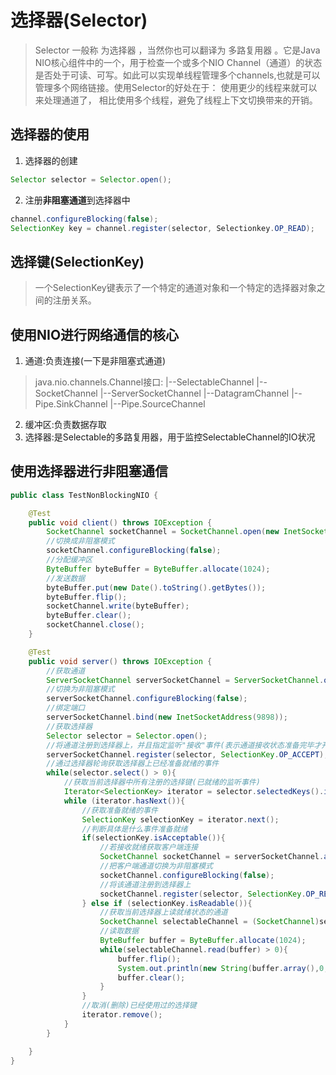 # 选择器(Selector)

> Selector 一般称 为选择器 ，当然你也可以翻译为 多路复用器 。它是Java NIO核心组件中的一个，用于检查一个或多个NIO Channel（通道）的状态是否处于可读、可写。如此可以实现单线程管理多个channels,也就是可以管理多个网络链接。使用Selector的好处在于： 使用更少的线程来就可以来处理通道了， 相比使用多个线程，避免了线程上下文切换带来的开销。

## 选择器的使用

1. 选择器的创建

~~~java
Selector selector = Selector.open();
~~~

2. 注册**非阻塞通道**到选择器中

~~~java
channel.configureBlocking(false);
SelectionKey key = channel.register(selector, Selectionkey.OP_READ);
~~~

## 选择键(SelectionKey)

> 一个SelectionKey键表示了一个特定的通道对象和一个特定的选择器对象之间的注册关系。

## 使用NIO进行网络通信的核心

1. 通道:负责连接(一下是非阻塞式通道)

>java.nio.channels.Channel接口:
>          |--SelectableChannel
>              |--SocketChannel
>              |--ServerSocketChannel
>              |--DatagramChannel
>              |--Pipe.SinkChannel
>              |--Pipe.SourceChannel

2. 缓冲区:负责数据存取
3. 选择器:是Selectable的多路复用器，用于监控SelectableChannel的IO状况

## 使用选择器进行非阻塞通信

~~~java
public class TestNonBlockingNIO {

    @Test
    public void client() throws IOException {
        SocketChannel socketChannel = SocketChannel.open(new InetSocketAddress("127.0.0.1", 9898));
        //切换成非阻塞模式
        socketChannel.configureBlocking(false);
        //分配缓冲区
        ByteBuffer byteBuffer = ByteBuffer.allocate(1024);
        //发送数据
        byteBuffer.put(new Date().toString().getBytes());
        byteBuffer.flip();
        socketChannel.write(byteBuffer);
        byteBuffer.clear();
        socketChannel.close();
    }

    @Test
    public void server() throws IOException {
        //获取通道
        ServerSocketChannel serverSocketChannel = ServerSocketChannel.open();
        //切换为非阻塞模式
        serverSocketChannel.configureBlocking(false);
        //绑定端口
        serverSocketChannel.bind(new InetSocketAddress(9898));
        //获取选择器
        Selector selector = Selector.open();
        //将通道注册到选择器上，并且指定监听"接收"事件(表示通道接收状态准备完毕才开始接下来的任务)
        serverSocketChannel.register(selector, SelectionKey.OP_ACCEPT);
        //通过选择器轮询获取选择器上已经准备就绪的事件
        while(selector.select() > 0){
            //获取当前选择器中所有注册的选择键(已就绪的监听事件)
            Iterator<SelectionKey> iterator = selector.selectedKeys().iterator();
            while (iterator.hasNext()){
                //获取准备就绪的事件
                SelectionKey selectionKey = iterator.next();
                //判断具体是什么事件准备就绪
                if(selectionKey.isAcceptable()){
                    //若接收就绪获取客户端连接
                    SocketChannel socketChannel = serverSocketChannel.accept();
                    //把客户端通道切换为非阻塞模式
                    socketChannel.configureBlocking(false);
                    //将该通道注册到选择器上
                    socketChannel.register(selector, SelectionKey.OP_READ);
                } else if (selectionKey.isReadable()){
                    //获取当前选择器上读就绪状态的通道
                    SocketChannel selectableChannel = (SocketChannel)selectionKey.channel();
                    //读取数据
                    ByteBuffer buffer = ByteBuffer.allocate(1024);
                    while(selectableChannel.read(buffer) > 0){
                        buffer.flip();
                        System.out.println(new String(buffer.array(),0,buffer.limit()));
                        buffer.clear();
                    }
                }
                //取消(删除)已经使用过的选择键
                iterator.remove();
            }
        }

    }
}
~~~
